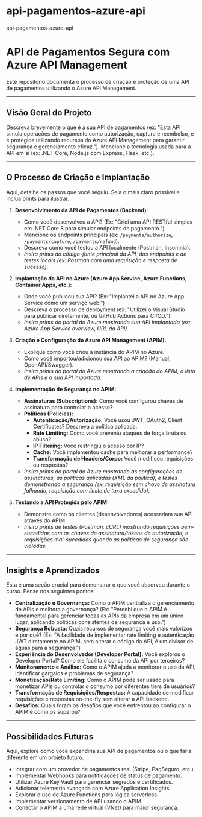 # api-pagamentos-azure-api
api-pagamentos-azure-api

# API de Pagamentos Segura com Azure API Management

Este repositório documenta o processo de criação e proteção de uma API de pagamentos utilizando o Azure API Management.

---

## Visão Geral do Projeto

Descreva brevemente o que é a sua API de pagamentos (ex: "Esta API simula operações de pagamento como autorização, captura e reembolso, e é protegida utilizando recursos do Azure API Management para garantir segurança e gerenciamento eficaz."). Mencione a tecnologia usada para a API em si (ex: .NET Core, Node.js com Express, Flask, etc.).

---

## O Processo de Criação e Implantação

Aqui, detalhe os passos que você seguiu. Seja o mais claro possível e inclua prints para ilustrar.

1.  **Desenvolvimento da API de Pagamentos (Backend):**
    * Como você desenvolveu a API? (Ex: "Criei uma API RESTful simples em .NET Core 8 para simular endpoints de pagamento.")
    * Mencione os endpoints principais (ex: `/payments/authorize`, `/payments/capture`, `/payments/refund`).
    * Descreva como você testou a API localmente (Postman, Insomnia).
    * *Insira prints do código-fonte principal da API, dos endpoints e de testes locais (ex: Postman com uma requisição e resposta de sucesso).*

2.  **Implantação da API no Azure (Azure App Service, Azure Functions, Container Apps, etc.):**
    * Onde você publicou sua API? (Ex: "Implantei a API no Azure App Service como um serviço web.")
    * Descreva o processo de deployment (ex: "Utilizei o Visual Studio para publicar diretamente, ou GitHub Actions para CI/CD.").
    * *Insira prints do portal do Azure mostrando sua API implantada (ex: Azure App Service overview, URL da API).*

3.  **Criação e Configuração do Azure API Management (APIM):**
    * Explique como você criou a instância do APIM no Azure.
    * Como você importou/adicionou sua API ao APIM? (Manual, OpenAPI/Swagger).
    * *Insira prints do portal do Azure mostrando a criação do APIM, a lista de APIs e a sua API importada.*

4.  **Implementação de Segurança no APIM:**
    * **Assinaturas (Subscriptions):** Como você configurou chaves de assinatura para controlar o acesso?
    * **Políticas (Policies):**
        * **Autenticação/Autorização:** Você usou JWT, OAuth2, Client Certificates? Descreva a política aplicada.
        * **Rate Limiting:** Como você preveniu ataques de força bruta ou abuso?
        * **IP Filtering:** Você restringiu o acesso por IP?
        * **Cache:** Você implementou cache para melhorar a performance?
        * **Transformação de Headers/Corpo:** Você modificou requisições ou respostas?
    * *Insira prints do portal do Azure mostrando as configurações de assinaturas, as políticas aplicadas (XML da política), e testes demonstrando a segurança (ex: requisição sem chave de assinatura falhando, requisição com limite de taxa excedido).*

5.  **Testando a API Protegida pelo APIM:**
    * Demonstre como os clientes (desenvolvedores) acessariam sua API através do APIM.
    * *Insira prints de testes (Postman, cURL) mostrando requisições bem-sucedidas com as chaves de assinatura/tokens de autorização, e requisições mal-sucedidas quando as políticas de segurança são violadas.*

---

## Insights e Aprendizados

Esta é uma seção crucial para demonstrar o que você absorveu durante o curso. Pense nos seguintes pontos:

* **Centralização e Governança:** Como o APIM centraliza o gerenciamento de APIs e melhora a governança? (Ex: "Percebi que o APIM é fundamental para gerenciar todas as APIs da empresa em um único lugar, aplicando políticas consistentes de segurança e uso.")
* **Segurança Robusta:** Quais recursos de segurança você mais valorizou e por quê? (Ex: "A facilidade de implementar rate limiting e autenticação JWT diretamente no APIM, sem alterar o código da API, é um divisor de águas para a segurança.")
* **Experiência do Desenvolvedor (Developer Portal):** Você explorou o Developer Portal? Como ele facilita o consumo da API por terceiros?
* **Monitoramento e Análise:** Como o APIM ajuda a monitorar o uso da API, identificar gargalos e problemas de segurança?
* **Monetização/Rate Limiting:** Como o APIM pode ser usado para monetizar APIs ou controlar o consumo por diferentes tiers de usuários?
* **Transformação de Requisições/Respostas:** A capacidade de modificar requisições e respostas on-the-fly sem alterar a API backend.
* **Desafios:** Quais foram os desafios que você enfrentou ao configurar o APIM e como os superou?

---

## Possibilidades Futuras

Aqui, explore como você expandiria sua API de pagamentos ou o que faria diferente em um projeto futuro.

* Integrar com um provedor de pagamentos real (Stripe, PagSeguro, etc.).
* Implementar Webhooks para notificações de status de pagamento.
* Utilizar Azure Key Vault para gerenciar segredos e certificados.
* Adicionar telemetria avançada com Azure Application Insights.
* Explorar o uso de Azure Functions para lógica serverless.
* Implementar versionamento de API usando o APIM.
* Conectar o APIM a uma rede virtual (VNet) para maior segurança.

